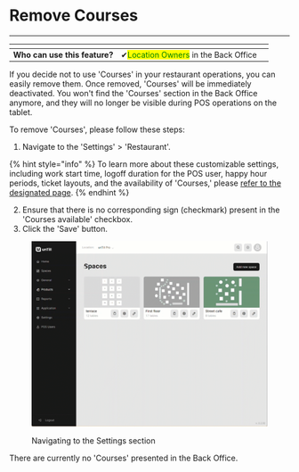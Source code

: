 # Remove Courses

***

<table data-card-size="large" data-view="cards"><thead><tr><th></th><th></th><th></th></tr></thead><tbody><tr><td><strong>Who can use this feature?</strong></td><td><span data-gb-custom-inline data-tag="emoji" data-code="2714">✔</span><mark style="color:green;">Location Owners</mark> in the Back Office</td><td></td></tr></tbody></table>

If you decide not to use 'Courses' in your restaurant operations, you can easily remove them. Once removed, 'Courses' will be immediately deactivated. You won't find the 'Courses' section in the Back Office anymore, and they will no longer be visible during POS operations on the tablet.

To remove 'Courses', please follow these steps:

1. Navigate to the 'Settings' > 'Restaurant'.

{% hint style="info" %}
To learn more about these customizable settings, including work start time, logoff duration for the POS user, happy hour periods, ticket layouts, and the availability of 'Courses,' please [refer to the designated page](../../locations/location-settings.md).
{% endhint %}

2. Ensure that there is no corresponding sign (checkmark) present in the 'Courses available' checkbox.
3. Click the 'Save' button.

<figure><img src="../../../.gitbook/assets/removing-courses.gif" alt=""><figcaption><p>Navigating to the Settings section</p></figcaption></figure>

There are currently no 'Courses' presented in the Back Office.
